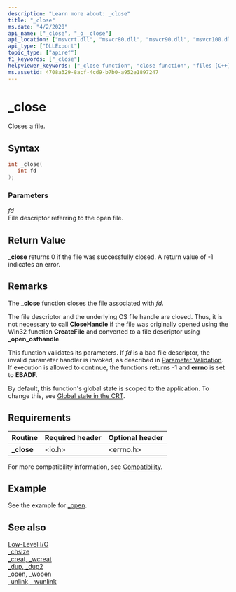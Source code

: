 ```yaml
---
description: "Learn more about: _close"
title: "_close"
ms.date: "4/2/2020"
api_name: ["_close", "_o__close"]
api_location: ["msvcrt.dll", "msvcr80.dll", "msvcr90.dll", "msvcr100.dll", "msvcr100_clr0400.dll", "msvcr110.dll", "msvcr110_clr0400.dll", "msvcr120.dll", "msvcr120_clr0400.dll", "ucrtbase.dll", "api-ms-win-crt-stdio-l1-1-0.dll", "api-ms-win-crt-private-l1-1-0.dll"]
api_type: ["DLLExport"]
topic_type: ["apiref"]
f1_keywords: ["_close"]
helpviewer_keywords: ["_close function", "close function", "files [C++], closing"]
ms.assetid: 4708a329-8acf-4cd9-b7b0-a952e1897247
---
```

# _close

Closes a file.

## Syntax

```C
int _close(
   int fd
);
```

### Parameters

*fd*<br/>
File descriptor referring to the open file.

## Return Value

**_close** returns 0 if the file was successfully closed. A return value of -1 indicates an error.

## Remarks

The **_close** function closes the file associated with *fd*.

The file descriptor and the underlying OS file handle are closed. Thus, it is not necessary to call **CloseHandle** if the file was originally opened using the Win32 function **CreateFile** and converted to a file descriptor using **_open_osfhandle**.

This function validates its parameters. If *fd* is a bad file descriptor, the invalid parameter handler is invoked, as described in [Parameter Validation](../../c-runtime-library/parameter-validation.md). If execution is allowed to continue, the functions returns -1 and **errno** is set to **EBADF**.

By default, this function's global state is scoped to the application. To change this, see [Global state in the CRT](../global-state.md).

## Requirements

|Routine|Required header|Optional header|
|-------------|---------------------|---------------------|
|**_close**|\<io.h>|\<errno.h>|

For more compatibility information, see [Compatibility](../../c-runtime-library/compatibility.md).

## Example

See the example for [_open](open-wopen.md).

## See also

[Low-Level I/O](../../c-runtime-library/low-level-i-o.md)<br/>
[_chsize](chsize.md)<br/>
[_creat, _wcreat](creat-wcreat.md)<br/>
[_dup, _dup2](dup-dup2.md)<br/>
[_open, _wopen](open-wopen.md)<br/>
[_unlink, _wunlink](unlink-wunlink.md)<br/>
